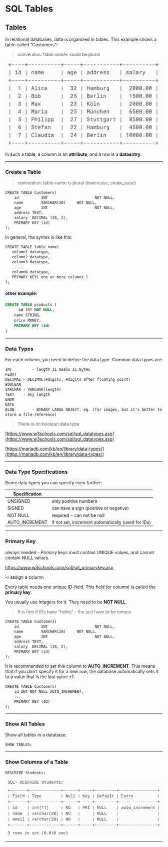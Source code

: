 # SQL Tables

## Tables

In relational databases, data is organized in tables. This example shows a table called “Customers”:

> convention: table names sould be plural

<img src="./assets/sql_table.png" style="max-width: 500px;" />



In such a table, a column is an **attribute**, and a row is a **dataentry**.

------

### Create a Table

> convention: table-name is plural (lowercase, snake_case)

```
CREATE TABLE Customers( 
	id			INT						NOT NULL,
	name		VARCHAR(20)		NOT NULL,
	age 		INT						NOT NULL,
	address TEXT,
	salary	DECIMAL (18, 2),
	PRIMARY KEY (id)
);
```

In general, the syntax is like this:

```
CREATE TABLE table_name(
   column1 datatype,
   column2 datatype,
   column3 datatype,
   .....
   columnN datatype,
   PRIMARY KEY( one or more columns )
);
```

#### other example:

```sql
CREATE TABLE products (
	  id INT NOT NULL,
  	name STRING,
  	price MONEY,
  	PRIMARY KEY (id)
)
```



------

### Data Types



For each column, you need to define the data type. Common data types are:

```
INT			- length 11 means 11 bytes
FLOAT
DECIMAL - DECIMAL(#digits, #digits after floating point)
BOOLEAN
VARCHAR	- VARCHAR(length)
TEXT    - any length
ENUM
DATE
BLOB		- BINARY LARGE OBJECT. eg. (for images, but it's better to store a file-reference)
```

> There is no boolean data type

[https://www.w3schools.com/sql/sql_datatypes.asp](https://www.w3schools.com/sql/sql_datatypes.asp)

[https://mariadb.com/kb/en/library/data-types/](https://mariadb.com/kb/en/library/data-types/)

------

### Data Type Specifications

Some data types you can specify even further:

| Specification  |                                                    |
| -------------- | -------------------------------------------------- |
| UNSIGNED       | only positive numbers                              |
| SIGNED         | can have a sign (positive or negative)             |
| NOT NULL       | required - can not be null                         |
| AUTO_INCREMENT | if not set, increment automatically (used for IDs) |

------

### Primary Key

always needed - Primary keys must contain UNIQUE values, and cannot contain NULL values.

https://www.w3schools.com/sql/sql_primarykey.asp

-› assign a column

Every table needs one unique ID-field.  This field (or column) is called the **primary key**.

You usually use integers for it. They need to be **NOT NULL**.

> It is fine if IDs have "holes" - the just have to be unique

```
CREATE TABLE Customers( 
	id			INT						NOT NULL,
	name		VARCHAR(20)		NOT NULL,
	age 		INT						NOT NULL,
	address TEXT,
	salary	DECIMAL (18, 2),
	PRIMARY KEY (id)
);
```

It is recommended to set this column to **AUTO_INCREMENT**. This means that if you don’t specify it for a new row, the database automatically sets it to a value that is the last value +1.

```
CREATE TABLE Customers(
	id INT NOT NULL AUTO_INCREMENT, 
	...
	PRIMARY KEY (ID)
);
```

------

### Show All Tables

Show all tables in a database:

```
SHOW TABLES;
```

------

### Show Columns of a Table

```
DESCRIBE Students;
```

<img src="./assets/sql_describe.png" />

------

